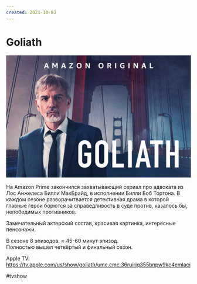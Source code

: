 ```yaml
---
created: 2021-10-03
---
```


# Goliath

![Goliath promo](goliath.jpg "Goliath promo")

На Amazon Prime закончился захватывающий сериал про адвоката из Лос Анжелеса Билли МакБрайд, в исполнении Билли Боб Тортона. В каждом сезоне разворачитвается детективная драма в которой главные герои борются за справедливость в суде против, казалось бы, непобедимых противников.

Замечательный актерский состав, красивая картинка, интересные пенсонажи.

В сезоне 8 эпизодов. ≈ 45-60 минут эпизод.<br>
Полностью вышел четвёртый и финальный сезон.

Apple TV: https://tv.apple.com/us/show/goliath/umc.cmc.36ruirjq355bnpw9kc4emlaei

#tvshow
